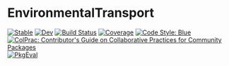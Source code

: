 # EnvironmentalTransport

[![Stable](https://img.shields.io/badge/docs-stable-blue.svg)](https://EarthSciML.github.io/EnvironmentalTransport.jl/stable/)
[![Dev](https://img.shields.io/badge/docs-dev-blue.svg)](https://EarthSciML.github.io/EnvironmentalTransport.jl/dev/)
[![Build Status](https://github.com/EarthSciML/EnvironmentalTransport.jl/actions/workflows/CI.yml/badge.svg?branch=main)](https://github.com/EarthSciML/EnvironmentalTransport.jl/actions/workflows/CI.yml?query=branch%3Amain)
[![Coverage](https://codecov.io/gh/EarthSciML/EnvironmentalTransport.jl/branch/main/graph/badge.svg)](https://codecov.io/gh/EarthSciML/EnvironmentalTransport.jl)
[![Code Style: Blue](https://img.shields.io/badge/code%20style-blue-4495d1.svg)](https://github.com/invenia/BlueStyle)
[![ColPrac: Contributor's Guide on Collaborative Practices for Community Packages](https://img.shields.io/badge/ColPrac-Contributor's%20Guide-blueviolet)](https://github.com/SciML/ColPrac)
[![PkgEval](https://JuliaCI.github.io/NanosoldierReports/pkgeval_badges/E/EnvironmentalTransport.svg)](https://JuliaCI.github.io/NanosoldierReports/pkgeval_badges/E/EnvironmentalTransport.html)
